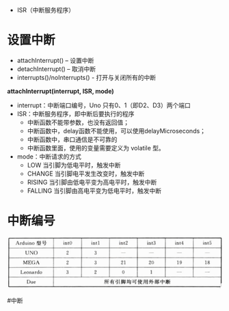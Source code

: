 - ISR（中断服务程序）

# 设置中断
- attachInterrupt() – 设置中断
- detachInterrupt() – 取消中断
- interrupts()/noInterrupts() - 打开与关闭所有的中断

**attachInterrupt(interrupt, ISR, mode)**
- interrupt：中断端口编号，Uno 只有0、1（即D2、D3）两个端口
- ISR：中断服务程序，即中断后要执行的程序
	- 中断函数不能带参数，也没有返回值；
	- 中断函数中，delay函数不能使用，可以使用delayMicroseconds；
	- 中断函数中，串口通信是不可靠的
	- 中断函数里面，使用的变量需要定义为 volatile 型。
- mode：中断请求的方式
	- LOW 当引脚为低电平时，触发中断
	- CHANGE 当引脚电平发生改变时，触发中断
	- RISING 当引脚由低电平变为高电平时，触发中断
	- FALLING 当引脚由高电平变为低电平时，触发中断

# 中断编号
![](../photo/Pasted%20image%2020230527154251.png)

#中断